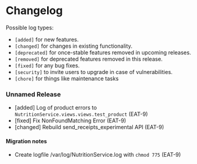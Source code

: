 # Changelog

Possible log types:

- `[added]` for new features.
- `[changed]` for changes in existing functionality.
- `[deprecated]` for once-stable features removed in upcoming releases.
- `[removed]` for deprecated features removed in this release.
- `[fixed]` for any bug fixes.
- `[security]` to invite users to upgrade in case of vulnerabilities.
- `[chore]` for things like maintenance tasks


### Unnamed Release

- [added] Log of product errors to `NutritionService.views.views.test_product` (EAT-9)
- [fixed] Fix NonFoundMatching Error (EAT-9)
- [changed] Rebuild send_receipts_experimental API (EAT-9)

#### Migration notes
- Create logfile /var/log/NutritionService.log with `chmod 775` (EAT-9)
